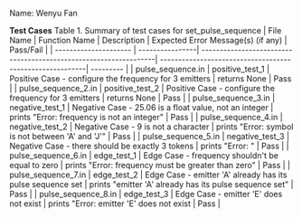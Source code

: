 Name:   Wenyu Fan

**Test Cases**
Table 1. Summary of test cases for set_pulse_sequence
| File Name             | Function Name   | Description                                                      | Expected Error Message(s) (if any)                       | Pass/Fail |
| --------------------- | ----------------| -----------------------------------------------------------------| ---------------------------------------------------------| --------- |
| pulse_sequence.in     | positive_test_1 | Positive Case - configure the frequency for 3 emitters           | returns None                                             | Pass      |
| pulse_sequence_2.in   | positive_test_2 | Positive Case - configure the frequency for 3 emitters           | returns None                                             | Pass      |
| pulse_sequence_3.in   | negative_test_1 | Negative Case - 25.06 is a float value, not an integer           | prints "Error: frequency is not an integer"              | Pass      |
| pulse_sequence_4.in   | negative_test_2 | Negative Case - 9 is not a character                             | prints "Error: symbol is not between 'A' and 'J'"        | Pass      |
| pulse_sequence_5.in   | negative_test_3 | Negative Case - there should be exactly 3 tokens                 | prints "Error: <symbol> <frequency> <direction>"         | Pass      |
| pulse_sequence_6.in   | edge_test_1     | Edge Case - frequency shouldn't be equal to zero                 | prints "Error: frequency must be greater than zero"      | Pass      |
| pulse_sequence_7.in   | edge_test_2     | Edge Case - emitter 'A' already has its pulse sequence set       | prints "emitter 'A' already has its pulse sequence set"  | Pass      |
| pulse_sequence_8.in   | edge_test_3     | Edge Case - emitter 'E' does not exist                           | prints "Error: emitter 'E' does not exist                | Pass      |  
